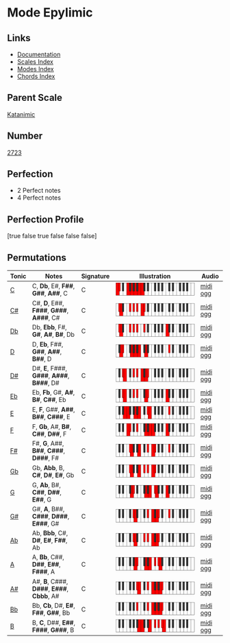 # Mode Epylimic

## Links

- [Documentation](index.md)
- [Scales Index](Scales.md)
- [Modes Index](Modes.md)
- [Chords Index](Chords.md)

## Parent Scale

[Katanimic](ScaleKatanimic.md)

## Number

[2723](https://ianring.com/musictheory/scales/2723)

## Perfection

- 2 Perfect notes
- 4 Perfect notes

## Perfection Profile

[true false true false false false]

## Permutations

| Tonic | Notes | Signature | Illustration | Audio |
|-------|-------|-----------|--------------|-------|
| [C](ModeCNaturalEpylimic.md) | C, **Db**, E#, **F##**, **G##**, **A##**, C | C | ![CNaturalEpylimic](ModeCNaturalEpylimic.png) | [midi](ModeCNaturalEpylimic.mid) [ogg](ModeCNaturalEpylimic.ogg) |
| [C#](ModeCSharpEpylimic.md) | C#, **D**, E##, **F###**, **G###**, **A###**, C# | C | ![CSharpEpylimic](ModeCSharpEpylimic.png) | [midi](ModeCSharpEpylimic.mid) [ogg](ModeCSharpEpylimic.ogg) |
| [Db](ModeDFlatEpylimic.md) | Db, **Ebb**, F#, **G#**, **A#**, **B#**, Db | C | ![DFlatEpylimic](ModeDFlatEpylimic.png) | [midi](ModeDFlatEpylimic.mid) [ogg](ModeDFlatEpylimic.ogg) |
| [D](ModeDNaturalEpylimic.md) | D, **Eb**, F##, **G##**, **A##**, **B##**, D | C | ![DNaturalEpylimic](ModeDNaturalEpylimic.png) | [midi](ModeDNaturalEpylimic.mid) [ogg](ModeDNaturalEpylimic.ogg) |
| [D#](ModeDSharpEpylimic.md) | D#, **E**, F###, **G###**, **A###**, **B###**, D# | C | ![DSharpEpylimic](ModeDSharpEpylimic.png) | [midi](ModeDSharpEpylimic.mid) [ogg](ModeDSharpEpylimic.ogg) |
| [Eb](ModeEFlatEpylimic.md) | Eb, **Fb**, G#, **A#**, **B#**, **C##**, Eb | C | ![EFlatEpylimic](ModeEFlatEpylimic.png) | [midi](ModeEFlatEpylimic.mid) [ogg](ModeEFlatEpylimic.ogg) |
| [E](ModeENaturalEpylimic.md) | E, **F**, G##, **A##**, **B##**, **C###**, E | C | ![ENaturalEpylimic](ModeENaturalEpylimic.png) | [midi](ModeENaturalEpylimic.mid) [ogg](ModeENaturalEpylimic.ogg) |
| [F](ModeFNaturalEpylimic.md) | F, **Gb**, A#, **B#**, **C##**, **D##**, F | C | ![FNaturalEpylimic](ModeFNaturalEpylimic.png) | [midi](ModeFNaturalEpylimic.mid) [ogg](ModeFNaturalEpylimic.ogg) |
| [F#](ModeFSharpEpylimic.md) | F#, **G**, A##, **B##**, **C###**, **D###**, F# | C | ![FSharpEpylimic](ModeFSharpEpylimic.png) | [midi](ModeFSharpEpylimic.mid) [ogg](ModeFSharpEpylimic.ogg) |
| [Gb](ModeGFlatEpylimic.md) | Gb, **Abb**, B, **C#**, **D#**, **E#**, Gb | C | ![GFlatEpylimic](ModeGFlatEpylimic.png) | [midi](ModeGFlatEpylimic.mid) [ogg](ModeGFlatEpylimic.ogg) |
| [G](ModeGNaturalEpylimic.md) | G, **Ab**, B#, **C##**, **D##**, **E##**, G | C | ![GNaturalEpylimic](ModeGNaturalEpylimic.png) | [midi](ModeGNaturalEpylimic.mid) [ogg](ModeGNaturalEpylimic.ogg) |
| [G#](ModeGSharpEpylimic.md) | G#, **A**, B##, **C###**, **D###**, **E###**, G# | C | ![GSharpEpylimic](ModeGSharpEpylimic.png) | [midi](ModeGSharpEpylimic.mid) [ogg](ModeGSharpEpylimic.ogg) |
| [Ab](ModeAFlatEpylimic.md) | Ab, **Bbb**, C#, **D#**, **E#**, **F##**, Ab | C | ![AFlatEpylimic](ModeAFlatEpylimic.png) | [midi](ModeAFlatEpylimic.mid) [ogg](ModeAFlatEpylimic.ogg) |
| [A](ModeANaturalEpylimic.md) | A, **Bb**, C##, **D##**, **E##**, **F###**, A | C | ![ANaturalEpylimic](ModeANaturalEpylimic.png) | [midi](ModeANaturalEpylimic.mid) [ogg](ModeANaturalEpylimic.ogg) |
| [A#](ModeASharpEpylimic.md) | A#, **B**, C###, **D###**, **E###**, **Cbbb**, A# | C | ![ASharpEpylimic](ModeASharpEpylimic.png) | [midi](ModeASharpEpylimic.mid) [ogg](ModeASharpEpylimic.ogg) |
| [Bb](ModeBFlatEpylimic.md) | Bb, **Cb**, D#, **E#**, **F##**, **G##**, Bb | C | ![BFlatEpylimic](ModeBFlatEpylimic.png) | [midi](ModeBFlatEpylimic.mid) [ogg](ModeBFlatEpylimic.ogg) |
| [B](ModeBNaturalEpylimic.md) | B, **C**, D##, **E##**, **F###**, **G###**, B | C | ![BNaturalEpylimic](ModeBNaturalEpylimic.png) | [midi](ModeBNaturalEpylimic.mid) [ogg](ModeBNaturalEpylimic.ogg) |
